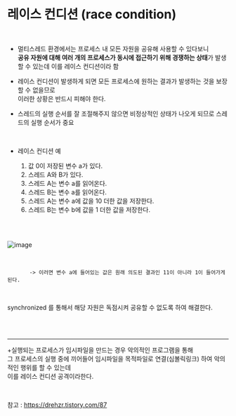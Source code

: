 # 레이스 컨디션 (race condition)


<br>


+ 멀티스레드 환경에서는 프로세스 내 모든 자원을 공유해 사용할 수 있다보니   
  **공유 자원에 대해 여러 개의 프로세스가 동시에 접근하기 위해 경쟁하는 상태**가 발생할 수 있는데
  이를 레이스 컨디션이라 함

- 레이스 컨디션이 발생하게 되면 모든 프로세스에 원하는 결과가 발생하는 것을 보장할 수 없을므로    
  이러한 상황은 반드시 피해야 한다.
  
- 스레드의 실행 순서를 잘 조절해주지 않으면 비정상적인 상태가 나오게 되므로 스레드의 실행 순서가 중요

<br>



+ 레이스 컨디션 예

  1. 값 0이 저장된 변수 a가 있다.
  2. 스레드 A와 B가 있다.
  3. 스레드 A는 변수 a를 읽어온다.
  4. 스레드 B는 변수 a를 읽어온다.
  5. 스레드 A는 변수 a에 값을 10 더한 값을 저장한다.
  6. 스레드 B는 변수 b에 값을 1 더한 값을 저장한다.

<br>
<br>
  
![image](https://user-images.githubusercontent.com/73928346/125818577-37967772-eca3-458e-ad1e-9b1d704ca6cc.png)

<br>

           -> 이러면 변수 a에 들어있는 값은 원래 의도된 결과인 11이 아니라 1이 들어가게 된다. 

<br>


synchronized 를 통해서 해당 자원은 독점시켜 공유할 수 없도록 하여 해결한다.


<br>
<br>

---
+실행되는 프로세스가 임시파일을 만드는 경우 악의적인 프로그램을 통해   
  그 프로세스의 실행 중에 끼어들어 임시파일을 목적파일로 연결(심볼릭링크) 하여 악의적인 행위를 할 수 있는데    
  이를 레이스 컨디션 공격이라한다.


<br>


참고 : https://drehzr.tistory.com/87
